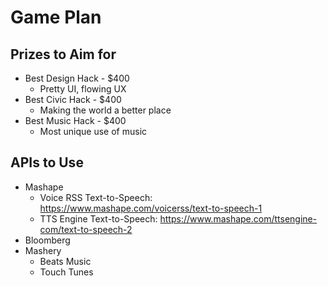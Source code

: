 # Game Plan

## Prizes to Aim for

- Best Design Hack - $400
  - Pretty UI, flowing UX
- Best Civic Hack - $400
  - Making the world a better place
- Best Music Hack - $400
  - Most unique use of music


## APIs to Use

- Mashape
  - Voice RSS Text-to-Speech: https://www.mashape.com/voicerss/text-to-speech-1
  - TTS Engine Text-to-Speech: https://www.mashape.com/ttsengine-com/text-to-speech-2
- Bloomberg
- Mashery
  - Beats Music
  - Touch Tunes
